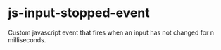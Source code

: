 # js-input-stopped-event
Custom javascript event that fires when an input has not changed for n milliseconds.
